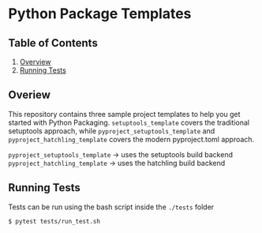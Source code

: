 # Python Package Templates
## Table of Contents
1. [Overview](#overview)
2. [Running Tests](#tests)

## Overiew <a name="overview"></a>
This repository contains three sample project templates to help you get started with Python Packaging. `setuptools_template` covers the traditional setuptools approach, while `pyproject_setuptools_template` and `pyproject_hatchling_template` covers the modern pyproject.toml approach. 

`pyproject_setuptools_template` -> uses the setuptools build backend <br>
`pyproject_hatchling_template` -> uses the hatchling build backend 

## Running Tests <a name="tests"></a>
Tests can be run using the bash script inside the `./tests` folder
```bash
$ pytest tests/run_test.sh
```
